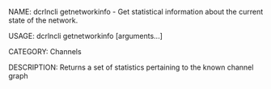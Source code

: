 NAME:
   dcrlncli getnetworkinfo - Get statistical information about the current state of the network.

USAGE:
   dcrlncli getnetworkinfo [arguments...]

CATEGORY:
   Channels

DESCRIPTION:
   Returns a set of statistics pertaining to the known channel graph
